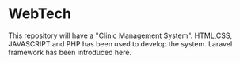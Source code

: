 # WebTech
This repository will have a "Clinic Management System". HTML,CSS, JAVASCRIPT and PHP has been used to develop the system. Laravel framework has been introduced here.
